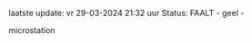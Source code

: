 laatste update: 
vr 29-03-2024 21:32   uur 
Status: FAALT - geel - 
<div class="service Y">microstation</div>